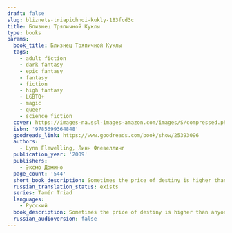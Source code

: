 ```yaml
---
draft: false
slug: bliznets-triapichnoi-kukly-183fcd3c
title: Близнец Тряпичной Куклы
type: books
params:
  book_title: Близнец Тряпичной Куклы
  tags:
    - adult fiction
    - dark fantasy
    - epic fantasy
    - fantasy
    - fiction
    - high fantasy
    - LGBTQ+
    - magic
    - queer
    - science fiction
  cover: https://images-na.ssl-images-amazon.com/images/S/compressed.photo.goodreads.com/books/1429512994i/25393096.jpg
  isbn: '9785699364848'
  goodreads_link: https://www.goodreads.com/book/show/25393096
  authors:
    - Lynn Flewelling, Линн Флевеллинг
  publication_year: '2009'
  publishers:
    - Эксмо Домино
  page_count: '544'
  short_book_description: Sometimes the price of destiny is higher than anyone imagined.... Dark Magic, Hidden DestinyFor three centuries a divine prophecy and a line of warrior queens protected Skala.
  russian_translation_status: exists
  series: Tamír Triad
  languages:
    - Русский
  book_description: Sometimes the price of destiny is higher than anyone imagined.... Dark Magic, Hidden DestinyFor three centuries a divine prophecy and a line of warrior queens protected Skala. But the people grew complacent and Erius, a usurper king, claimed his young half sister’s throne. Now plague and drought stalk the land, war with Skala’s ancient rival Plenimar drains the country’s lifeblood, and to be born female into the royal line has become a death sentence as the king fights to ensure the succession of his only heir, a son. For King Erius the greatest threat comes from his own line — and from Illior’s faithful, who spread the Oracle’s words to a doubting populace. As noblewomen young and old perish mysteriously, the king’s nephew — his sister’s only child — grows toward manhood. But unbeknownst to the king or the boy, strange, haunted Tobin is the princess’s daughter, given male form by a dark magic to protect her until she can claim her rightful destiny. Only Tobin’s noble father, two wizards of Illior, and an outlawed forest witch know the truth. Only they can protect young Tobin from a king’s wrath, a mother’s madness, and the terrifying rage of her brother’s demon spirit, determined to avenge his brutal murder....
  russian_audioversion: false
---
```

